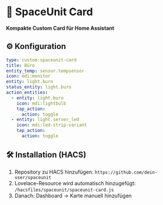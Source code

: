 
# 🌌 SpaceUnit Card

**Kompakte Custom Card für Home Assistant**

## ⚙️ Konfiguration

```yaml
type: custom:spaceunit-card
title: Büro
entity_temp: sensor.tempsensor
icon: mdi:monitor
entity: light.buro
status_entity: light.buro
action_entities:
  - entity: light.buro
    icon: mdi:lightbulb
    tap_action:
      action: toggle
  - entity: light.server_led
    icon: mdi:led-strip-variant
    tap_action:
      action: toggle
```

## 🛠️ Installation (HACS)

1. Repository zu HACS hinzufügen: `https://github.com/dein-user/spaceunit`
2. Lovelace-Resource wird automatisch hinzugefügt:
   `/hacsfiles/spaceunit/spaceunit-card.js`
3. Danach: Dashboard → Karte manuell hinzufügen

